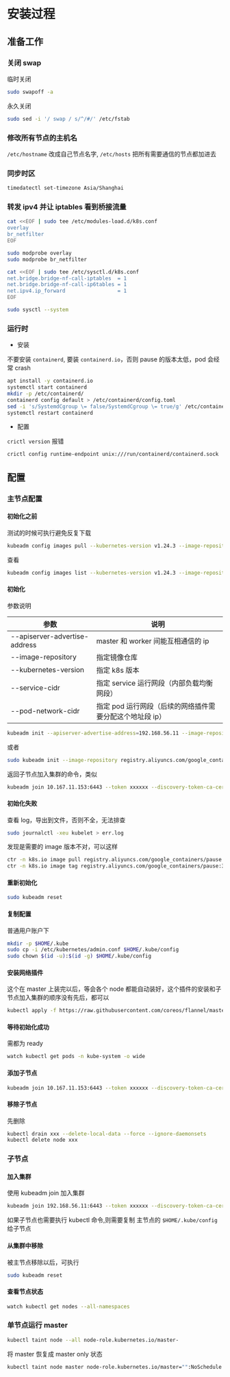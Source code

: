 # 安装过程

## 准备工作

### 关闭 swap

临时关闭

```bash
sudo swapoff -a
```

永久关闭

```bash
sudo sed -i '/ swap / s/^/#/' /etc/fstab
```

### 修改所有节点的主机名

`/etc/hostname` 改成自己节点名字, `/etc/hosts` 把所有需要通信的节点都加进去

### 同步时区

```sh
timedatectl set-timezone Asia/Shanghai
```

### 转发 ipv4 并让 iptables 看到桥接流量

```sh
cat <<EOF | sudo tee /etc/modules-load.d/k8s.conf
overlay
br_netfilter
EOF

sudo modprobe overlay
sudo modprobe br_netfilter

cat <<EOF | sudo tee /etc/sysctl.d/k8s.conf
net.bridge.bridge-nf-call-iptables  = 1
net.bridge.bridge-nf-call-ip6tables = 1
net.ipv4.ip_forward                 = 1
EOF

sudo sysctl --system
```

### 运行时

- 安装

不要安装 `containerd`, 要装 `containerd.io`，否则 pause 的版本太低，pod 会经常 crash

```sh
apt install -y containerd.io
systemctl start containerd
mkdir -p /etc/containerd/
containerd config default > /etc/containerd/config.toml
sed -i 's/SystemdCgroup \= false/SystemdCgroup \= true/g' /etc/containerd/config.toml
systemctl restart containerd
```

- 配置

`crictl version` 报错

```sh
crictl config runtime-endpoint unix:///run/containerd/containerd.sock
```

## 配置

### 主节点配置

#### 初始化之前

测试的时候可执行避免反复下载

```sh
kubeadm config images pull --kubernetes-version v1.24.3 --image-repository registry.aliyuncs.com/google_containers
```

查看

```sh
kubeadm config images list --kubernetes-version v1.24.3 --image-repository registry.aliyuncs.com/google_containers
```

#### 初始化

参数说明

| 参数                          | 说明                                                     |
| ----------------------------- | -------------------------------------------------------- |
| --apiserver-advertise-address | master 和 worker 间能互相通信的 ip                       |
| --image-repository            | 指定镜像仓库                                             |
| --kubernetes-version          | 指定 k8s 版本                                            |
| --service-cidr                | 指定 service 运行网段（内部负载均衡网段）                |
| --pod-network-cidr            | 指定 pod 运行网段（后续的网络插件需要分配这个地址段 ip） |

```bash
kubeadm init --apiserver-advertise-address=192.168.56.11 --image-repository registry.aliyuncs.com/google_containers --service-cidr=10.96.0.0/16 --pod-network-cidr=10.244.0.0/16 --ignore-preflight-errors=all --kubernetes-version v1.24.3
```

或者

```bash
sudo kubeadm init --image-repository registry.aliyuncs.com/google_containers --pod-network-cidr=10.244.0.0/16
```

返回子节点加入集群的命令，类似

```bash
kubeadm join 10.167.11.153:6443 --token xxxxxx --discovery-token-ca-cert-hash sha256:yyyyy
```

#### 初始化失败

查看 log，导出到文件，否则不全，无法排查

```sh
sudo journalctl -xeu kubelet > err.log
```

发现是需要的 image 版本不对，可以这样

```sh
ctr -n k8s.io image pull registry.aliyuncs.com/google_containers/pause:3.6
ctr -n k8s.io image tag registry.aliyuncs.com/google_containers/pause:3.6 k8s.gcr.io/pause:3.6
```

#### 重新初始化

```sh
sudo kubeadm reset
```

#### 复制配置

普通用户账户下

```bash
mkdir -p $HOME/.kube
sudo cp -i /etc/kubernetes/admin.conf $HOME/.kube/config
sudo chown $(id -u):$(id -g) $HOME/.kube/config
```

#### 安装网络插件

这个在 master 上装完以后，等会各个 node 都能自动装好，这个插件的安装和子节点加入集群的顺序没有先后，都可以

```bash
kubectl apply -f https://raw.githubusercontent.com/coreos/flannel/master/Documentation/kube-flannel.yml
```

#### 等待初始化成功

需都为 ready

```bash
watch kubectl get pods -n kube-system -o wide
```

#### 添加子节点

```bash
kubeadm join 10.167.11.153:6443 --token xxxxxx --discovery-token-ca-cert-hash sha256:yyyyy
```

#### 移除子节点

先删除

```bash
kubectl drain xxx --delete-local-data --force --ignore-daemonsets
kubectl delete node xxx
```

### 子节点

#### 加入集群

使用 kubeadm join 加入集群

```bash
kubeadm join 192.168.56.11:6443 --token xxxxxx --discovery-token-ca-cert-hash sha256:yyyyy
```

如果子节点也需要执行 kubectl 命令,则需要复制 主节点的 `$HOME/.kube/config` 给子节点

#### 从集群中移除

被主节点移除以后，可执行

```bash
sudo kubeadm reset
```

#### 查看节点状态

```bash
watch kubectl get nodes --all-namespaces
```

### 单节点运行 master

```bash
kubectl taint node --all node-role.kubernetes.io/master-
```

将 master 恢复成 master only 状态

```bash
kubectl taint node master node-role.kubernetes.io/master="":NoSchedule
```
